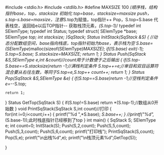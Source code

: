 #include <stdio.h> 
#include <stdlib.h>
#define MAXSIZE 100
/*顺序栈，结构指针base，top，stacksize
初始化 top=base，stacksize=maxsize
push，s.top-s.base=maxsize，注意*S.top为赋值，top指针++
Pop，S.top=S.base 代表栈空，返回给e以后TOP指针--
获取栈顶元素，*(S.top-1)*/
typedef int SElemType;
typedef int Status;
typedef struct{
	SElemType *base;
	SElemType *top;
	int stacksize;
}SqStack;
Status InitStack(SqStack &S)
{	//动态分配数组空间，base指向栈底，top指针初始为base，表示栈为空 
	S.base=(SElemType*)malloc(sizeof(SElemType)*MAXSIZE);
	if(!S.base) exit(-1);
	S.top=S.base;
	S.stacksize=MAXSIZE;
	return 1; 
} 
Status Push(SqStack &S,SElemType e,int &count)//count用于计数便于之后输出 
{
	if(S.top-S.base==S.stacksize)return -1;//满栈判定条件 
	*S.top++=e;//单目和双目运算符混合要从右往左数，等同于*S.top=e,S.top++
	count++;
	return 1;
}
Status Pop(SqStack &S,SElemType &e)
{
	if(S.top==S.base)return -1;//空栈判定条件 
	e=*--S.top;
	
	return 1;
}
Status GetTop(SqStack S)
{
	if(S.top!=S.base)
		return *(S.top-1);//数组从0开始数 
}
void PrintSqStack(SqStack S,int count)//打印
{	
	for(int i=0;i<count;i++)
	{
		printf("%d ",*S.base);
		*S.base++;
	}
		//printf("%d",*(S.base-1));此时栈底指针已经移到了top 
 } 
int main()
{
	SqStack S;
	SElemType e;
	int count=0;
	InitStack(S);
	Push(S,2,count);
	Push(S,5,count);
	Push(S,3,count);
	Push(S,6,count);
	printf("打印栈");
	PrintSqStack(S,count);
	Pop(S,e);
	printf("\n出栈%d",e);
	printf("\n栈顶元素%d",GetTop(S));
	
}